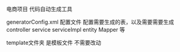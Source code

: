 电商项目 代码自动生成工具 

generatorConfig.xml  配置文件 配置需要生成的表，以及需要需要生成 controller service serviceImpl entity Mapper 等

template文件夹 是模板文件 不需要改动
